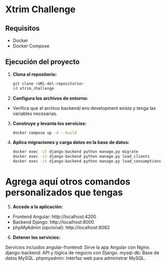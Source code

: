 # Xtrim Challenge

## Requisitos

- Docker
- Docker Compose

## Ejecución del proyecto

1. **Clona el repositorio:**
   ```sh
   git clone <URL-del-repositorio>
   cd xtrim_challenge

2. **Configura los archivos de entorno:**

- Verifica que el archivo backend/.env.development exista y tenga las variables necesarias.

3. **Construye y levanta los servicios:**
    ```sh
    docker compose up -d --build

4. **Aplica migraciones y carga datos en la base de datos:**
    ```sh
    docker exec -it django-backend python manage.py migrate
    docker exec -it django-backend python manage.py load_clients
    docker exec -it django-backend python manage.py load_consumptions
# Agrega aquí otros comandos personalizados que tengas

5. **Accede a la aplicación:**

- Frontend Angular: http://localhost:4200
- Backend Django: http://localhost:8000
- phpMyAdmin (opcional): http://localhost:8082

6. **Detener los servicios:**

Servicios incluidos
angular-frontend: Sirve la app Angular con Nginx.
django-backend: API y lógica de negocio con Django.
mysql-db: Base de datos MySQL.
phpmyadmin: Interfaz web para administrar MySQL.